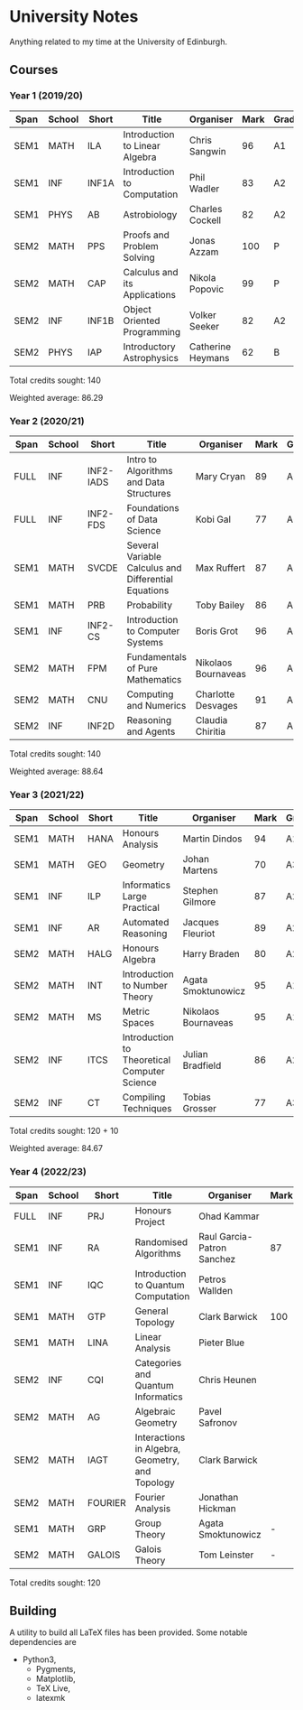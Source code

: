 # University Notes

Anything related to my time at the University of Edinburgh.

## Courses

### Year 1 (2019/20)

Span     | School | Short     | Title                                               | Organiser                          | Mark | Grade | ECTS
---------|--------|-----------|-----------------------------------------------------|------------------------------------|------|-------|------
SEM1     | MATH   | ILA       | Introduction to Linear Algebra                      | Chris Sangwin                      | 96   | A1    | 10
SEM1     | INF    | INF1A     | Introduction to Computation                         | Phil Wadler                        | 83   | A2    | 10
SEM1     | PHYS   | AB        | Astrobiology                                        | Charles Cockell                    | 82   | A2    | 10
SEM2     | MATH   | PPS       | Proofs and Problem Solving                          | Jonas Azzam                        | 100  | P     | 10
SEM2     | MATH   | CAP       | Calculus and its Applications                       | Nikola Popovic                     | 99   | P     | 10
SEM2     | INF    | INF1B     | Object Oriented Programming                         | Volker Seeker                      | 82   | A2    | 10
SEM2     | PHYS   | IAP       | Introductory Astrophysics                           | Catherine Heymans                  | 62   | B     | 10

Total credits sought: 140

Weighted average: 86.29

### Year 2 (2020/21)

Span     | School | Short     | Title                                               | Organiser                          | Mark | Grade | ECTS
---------|--------|-----------|-----------------------------------------------------|------------------------------------|------|-------|------
FULL     | INF    | INF2-IADS | Intro to Algorithms and Data Structures             | Mary Cryan                         | 89   | A2    | 10
FULL     | INF    | INF2-FDS  | Foundations of Data Science                         | Kobi Gal                           | 77   | A3    | 10
SEM1     | MATH   | SVCDE     | Several Variable Calculus and Differential Equations| Max Ruffert                        | 87   | A2    | 10
SEM1     | MATH   | PRB       | Probability                                         | Toby Bailey                        | 86   | A2    |  5
SEM1     | INF    | INF2-CS   | Introduction to Computer Systems                    | Boris Grot                         | 96   | A1    | 10
SEM2     | MATH   | FPM       | Fundamentals of Pure Mathematics                    | Nikolaos Bournaveas                | 96   | A1    | 10
SEM2     | MATH   | CNU       | Computing and Numerics                              | Charlotte Desvages                 | 91   | A1    |  5
SEM2     | INF    | INF2D     | Reasoning and Agents                                | Claudia Chiritia                   | 87   | A2    | 10

Total credits sought: 140

Weighted average: 88.64

### Year 3 (2021/22)

Span     | School | Short     | Title                                               | Organiser                          | Mark | Grade | ECTS
---------|--------|-----------|-----------------------------------------------------|------------------------------------|------|-------|------
SEM1     | MATH   | HANA      | Honours Analysis                                    | Martin Dindos                      | 94   | A1    | 10
SEM1     | MATH   | GEO       | Geometry                                            | Johan Martens                      | 70   | A3    |  5
SEM1     | INF    | ILP       | Informatics Large Practical                         | Stephen Gilmore                    | 87   | A2    | 10
SEM1     | INF    | AR        | Automated Reasoning                                 | Jacques Fleuriot                   | 89   | A2    |  5
SEM2     | MATH   | HALG      | Honours Algebra                                     | Harry Braden                       | 80   | A2    | 10
SEM2     | MATH   | INT       | Introduction to Number Theory                       | Agata Smoktunowicz                 | 95   | A1    |  5
SEM2     | MATH   | MS        | Metric Spaces                                       | Nikolaos Bournaveas                | 95   | A1    |  5
SEM2     | INF    | ITCS      | Introduction to Theoretical Computer Science        | Julian Bradfield                   | 86   | A2    |  5
SEM2     | INF    | CT        | Compiling Techniques                                | Tobias Grosser                     | 77   | A3    | 10

Total credits sought: 120 + 10

Weighted average: 84.67

### Year 4 (2022/23)

Span     | School | Short     | Title                                               | Organiser                          | Mark | Grade | ECTS
---------|--------|-----------|-----------------------------------------------------|------------------------------------|------|-------|------
FULL     | INF    | PRJ       | Honours Project                                     | Ohad Kammar                        |      |       | 20
SEM1     | INF    | RA        | Randomised Algorithms                               | Raul Garcia-Patron Sanchez         | 87   | A2    |  5
SEM1     | INF    | IQC       | Introduction to Quantum Computation                 | Petros Wallden                     |      |       |  5
SEM1     | MATH   | GTP       | General Topology                                    | Clark Barwick                      | 100  | A1    |  5
SEM1     | MATH   | LINA      | Linear Analysis                                     | Pieter Blue                        |      |       |  5
SEM2     | INF    | CQI       | Categories and Quantum Informatics                  | Chris Heunen                       |      |       |  5
SEM2     | MATH   | AG        | Algebraic Geometry                                  | Pavel Safronov                     |      |       |  5
SEM2     | MATH   | IAGT      | Interactions in Algebra, Geometry, and Topology     | Clark Barwick                      |      |       |  5
SEM2     | MATH   | FOURIER   | Fourier Analysis                                    | Jonathan Hickman                   |      |       |  5
SEM1     | MATH   | GRP       | Group Theory                                        | Agata Smoktunowicz                 | -    | -     |  0
SEM2     | MATH   | GALOIS    | Galois Theory                                       | Tom Leinster                       | -    | -     |  0

Total credits sought: 120

## Building

A utility to build all LaTeX files has been provided. Some notable dependencies are

- Python3,
  - Pygments,
  - Matplotlib,
  - TeX Live,
  - latexmk

